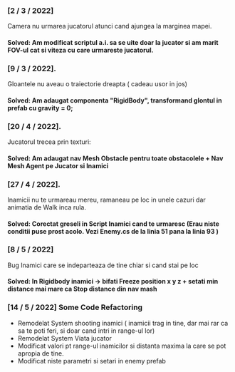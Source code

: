 ### [2 / 3 / 2022] 
Camera nu urmarea jucatorul atunci cand ajungea la marginea mapei.
#### Solved: Am modificat scriptul a.i. sa se uite doar la jucator si am marit FOV-ul cat si viteza cu care urmareste jucatorul.


### [9 / 3 / 2022]. 
Gloantele nu aveau o traiectorie dreapta ( cadeau usor in jos)
#### Solved: Am adaugat componenta "RigidBody", transformand glontul in prefab cu gravity = 0;


### [20 / 4 / 2022]. 
Jucatorul trecea prin texturi:
#### Solved: Am adaugat nav Mesh Obstacle pentru toate obstacolele + Nav Mesh Agent pe Jucator si Inamici


### [27 / 4 / 2022].
Inamicii nu te urmareau mereu, ramaneau pe loc in unele cazuri dar animatia de Walk inca rula.
#### Solved: Corectat greseli in Script Inamici cand te urmaresc (Erau niste conditii puse prost acolo. Vezi Enemy.cs de la linia 51 pana la linia 93 )


### [8 / 5 / 2022]
Bug Inamici care se indeparteaza de tine chiar si cand stai pe loc
#### Solved: In Rigidbody inamici -> bifati Freeze position x y z   + setati  min distance mai mare ca Stop distance din nav mash

### [14 / 5 / 2022] Some Code Refactoring
- Remodelat System shooting inamici ( inamicii trag in tine, dar mai rar ca sa te poti feri, si doar cand intri in range-ul lor)
- Remodelat System Viata jucator 
- Modificat valori pt range-ul inamicilor si distanta maxima la care se pot apropia de tine.
- Modificat niste parametri si setari in enemy prefab
